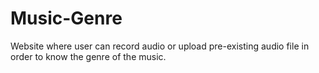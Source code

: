 # Music-Genre
Website where user can record audio or upload pre-existing audio file in order to know the genre of the music.
